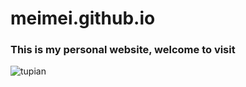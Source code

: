 <h1> meimei.github.io</h1>
<h3>This is my personal website, welcome to visit</h3>
<img src="https://baike.baidu.com/pic/%E4%B8%80%E5%A6%82%E5%B9%B4%E5%B0%91%E6%A8%A1%E6%A0%B7/20141838/0/9825bc315c6034a8fcc67c0fc21349540923761c?fr=lemma&ct=single#aid=0&pic=9825bc315c6034a8fcc67c0fc21349540923761c" alt="tupian">
